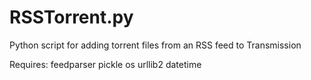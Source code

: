 RSSTorrent.py
==========

Python script for adding torrent files from an RSS feed to Transmission

Requires:
feedparser
pickle
os
urllib2
datetime
